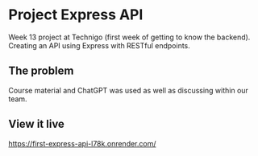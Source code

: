 # Project Express API

Week 13 project at Technigo (first week of getting to know the backend). Creating an API using Express with RESTful endpoints.


## The problem

Course material and ChatGPT was used as well as discussing within our team.

## View it live

https://first-express-api-l78k.onrender.com/
